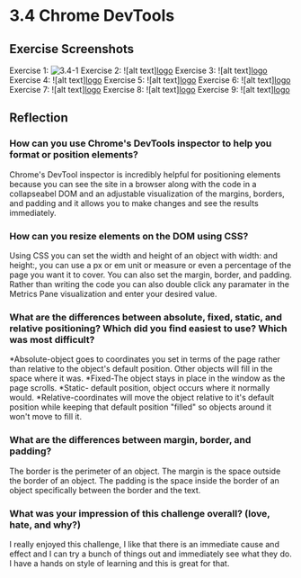 # 3.4 Chrome DevTools

## Exercise Screenshots

Exercise 1:
![3.4-1](phase-0/week-3/chrome-devtools/imgs/3.4-1.png)
Exercise 2:
![alt text][logo](imgs/3.4-2.png "3.4-2.png")
Exercise 3:
![alt text][logo](imgs/3.4-3.png "3.4-3.png")
Exercise 4:
![alt text][logo](imgs/3.4-4.png "3.4-4.png")
Exercise 5:
![alt text][logo](imgs/3.4-5.png "3.4-5.png")
Exercise 6:
![alt text][logo](imgs/3.4-6.png "3.4-6.png")
Exercise 7:
![alt text][logo](imgs/3.4-7.png "3.4-7.png")
Exercise 8:
![alt text][logo](imgs/3.4-8.png "3.4-8.png")
Exercise 9:
![alt text][logo](imgs/3.4-9.png "3.4-9.png")

## Reflection

### How can you use Chrome's DevTools inspector to help you format or position elements?
Chrome's DevTool inspector is incredibly helpful for positioning elements because you can see the site in a browser along with the code in a collapseabel DOM and an adjustable visualization of the margins, borders, and padding and it allows you to make changes and see the results immediately.

### How can you resize elements on the DOM using CSS?
Using CSS you can set the width and height of an object with width: and height:, you can use a px or em unit or measure or even a percentage of the page you want it to cover. You can also set the margin, border, and padding. Rather than writing the code you can also double click any paramater in the Metrics Pane visualization and enter your desired value.

### What are the differences between absolute, fixed, static, and relative positioning? Which did you find easiest to use? Which was most difficult?
*Absolute-object goes to coordinates you set in terms of the page rather than relative to the object's default position. Other objects will fill in the space where it was.
*Fixed-The object stays in place in the window as the page scrolls.
*Static- default position, object occurs where it normally would.
*Relative-coordinates will move the object relative to it's default position while keeping that default position "filled" so objects around it won't move to fill it.


### What are the differences between margin, border, and padding?
The border is the perimeter of an object. The margin is the space outside the border of an object. The padding is the space inside the border of an object specifically between the border and the text.

### What was your impression of this challenge overall? (love, hate, and why?)
I really enjoyed this challenge, I like that there is an immediate cause and effect and I can try a bunch of things out and immediately see what they do. I have a hands on style of learning and this is great for that.

